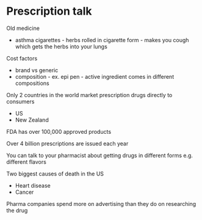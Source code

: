 # Prescription talk

Old medicine
- asthma cigarettes - herbs rolled in cigarette form - makes you cough which gets the herbs into your lungs

Cost factors
- brand vs generic
- composition - ex. epi pen - active ingredient comes in different compositions

Only 2 countries in the world market prescription drugs directly to consumers
- US
- New Zealand

FDA has over 100,000 approved products

Over 4 billion prescriptions are issued each year

You can talk to your pharmacist about getting drugs in different forms e.g. different flavors

Two biggest causes of death in the US
- Heart disease
- Cancer

Pharma companies spend more on advertising than they do on researching the drug
